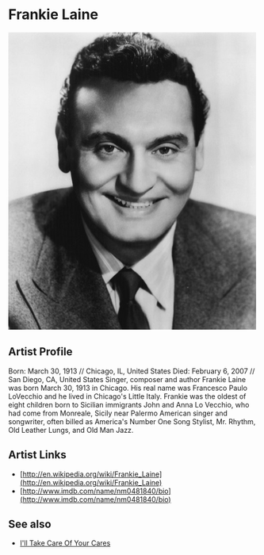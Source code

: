 # Frankie Laine

![](../../assets/artists/Frankie_Laine.png)

## Artist Profile

Born: March 30, 1913 // Chicago, IL, United States 
Died: February 6, 2007 // San Diego, CA, United States
Singer, composer and author Frankie Laine was born March 30, 1913 in Chicago. His real name was Francesco Paulo LoVecchio and he lived in Chicago's Little Italy. Frankie was the oldest of eight children born to Sicilian immigrants John and Anna Lo Vecchio, who had come from Monreale, Sicily near Palermo
American singer and songwriter, often billed as America's Number One Song Stylist, Mr. Rhythm, Old Leather Lungs, and Old Man Jazz.

## Artist Links

- [http://en.wikipedia.org/wiki/Frankie_Laine](http://en.wikipedia.org/wiki/Frankie_Laine)
- [http://www.imdb.com/name/nm0481840/bio](http://www.imdb.com/name/nm0481840/bio)


## See also

- [I'll Take Care Of Your Cares](Ill_Take_Care_Of_Your_Cares.md)
